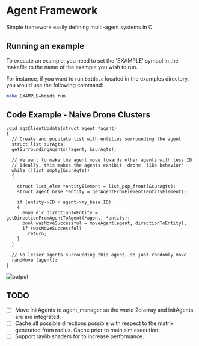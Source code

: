 # Agent Framework
Simple framework easily defining multi-agent systems in C. 

## Running an example
To execute an example, you need to set the 'EXAMPLE' symbol in the makefile to the name of the example you wish to run. 

For instance, if you want to run `boids.c` located in the examples directory, you would use the following command:

```bash
make EXAMPLE=boids run

```
## Code Example - Naive Drone Clusters 
```
void agtClientUpdate(struct agent *agent) 
{
  // Create and populate list with entities surrounding the agent
  struct list surAgts;
  getSurroundingAgents(*agent, &surAgts);

  // We want to make the agent move towards other agents with less ID
  // Ideally, this makes the agents exhibit 'drone' like behavior'
  while (!list_empty(&surAgts))
  {

    struct list_elem *entityElement = list_pop_front(&surAgts);
    struct agent_base *entity = getAgentFromElement(entityElement);

    if (entity->ID < agent->my_base.ID)
    {
      enum dir directionToEntity = getDirectionFromAgentToAgent(*agent, *entity);
      bool wasMoveSuccessful = moveAgent(agent, directionToEntity);
      if (wasMoveSuccessful)
        return;
    }
  }
  
  // No lesser agents surrounding this agent, so just randomly move
  randMove (agent); 
}
```
![output](https://github.com/ChuckGarcian/multi-agent-system-framework/assets/76849825/14a9ac34-c363-4a42-90a9-f43775edc834)


## TODO
 - [ ] Move initAgents to agent_manager so the world 2d array and initAgents are
       are integrated.
 - [ ] Cache all possible directions possible with respect to the matrix generated from radius. Cache prior to main sim execution.
 - [ ] Support raylib shaders for to increase performance.       